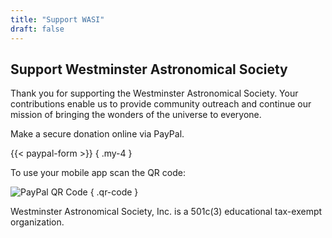 ```yaml
---
title: "Support WASI"
draft: false
---
```


## Support Westminster Astronomical Society

Thank you for supporting the Westminster Astronomical Society. Your
contributions enable us to provide community outreach and continue our
mission of bringing the wonders of the universe to everyone.

Make a secure donation online via PayPal.

{{< paypal-form >}}
{ .my-4 }

To use your mobile app scan the QR code:

![PayPal QR Code](/paypal.svg)
{ .qr-code }

Westminster Astronomical Society, Inc. is a 501c(3) educational tax-exempt
organization.